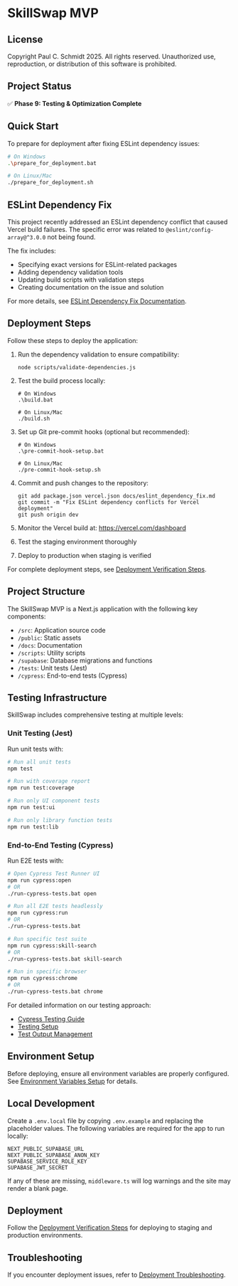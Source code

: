 # SkillSwap MVP

## License

Copyright Paul C. Schmidt 2025. All rights reserved. Unauthorized use, reproduction, or distribution of this software is prohibited.

## Project Status

✅ **Phase 9: Testing & Optimization Complete**

## Quick Start

To prepare for deployment after fixing ESLint dependency issues:

```bash
# On Windows
.\prepare_for_deployment.bat

# On Linux/Mac
./prepare_for_deployment.sh
```

## ESLint Dependency Fix

This project recently addressed an ESLint dependency conflict that caused Vercel build failures. The specific error was related to `@eslint/config-array@^3.0.0` not being found. 

The fix includes:
- Specifying exact versions for ESLint-related packages
- Adding dependency validation tools
- Updating build scripts with validation steps
- Creating documentation on the issue and solution

For more details, see [ESLint Dependency Fix Documentation](docs/eslint_dependency_fix.md).

## Deployment Steps

Follow these steps to deploy the application:

1. Run the dependency validation to ensure compatibility:
   ```
   node scripts/validate-dependencies.js
   ```

2. Test the build process locally:
   ```
   # On Windows
   .\build.bat
   
   # On Linux/Mac 
   ./build.sh
   ```

3. Set up Git pre-commit hooks (optional but recommended):
   ```
   # On Windows
   .\pre-commit-hook-setup.bat
   
   # On Linux/Mac
   ./pre-commit-hook-setup.sh
   ```

4. Commit and push changes to the repository:
   ```
   git add package.json vercel.json docs/eslint_dependency_fix.md
   git commit -m "Fix ESLint dependency conflicts for Vercel deployment"
   git push origin dev
   ```

5. Monitor the Vercel build at: https://vercel.com/dashboard

6. Test the staging environment thoroughly

7. Deploy to production when staging is verified

For complete deployment steps, see [Deployment Verification Steps](docs/deployment_verification_steps.md).

## Project Structure

The SkillSwap MVP is a Next.js application with the following key components:

- `/src`: Application source code
- `/public`: Static assets
- `/docs`: Documentation
- `/scripts`: Utility scripts
- `/supabase`: Database migrations and functions
- `/tests`: Unit tests (Jest)
- `/cypress`: End-to-end tests (Cypress)

## Testing Infrastructure

SkillSwap includes comprehensive testing at multiple levels:

### Unit Testing (Jest)

Run unit tests with:
```bash
# Run all unit tests
npm test

# Run with coverage report
npm run test:coverage

# Run only UI component tests
npm run test:ui

# Run only library function tests
npm run test:lib
```

### End-to-End Testing (Cypress)

Run E2E tests with:
```bash
# Open Cypress Test Runner UI
npm run cypress:open
# OR
./run-cypress-tests.bat open

# Run all E2E tests headlessly
npm run cypress:run
# OR
./run-cypress-tests.bat

# Run specific test suite
npm run cypress:skill-search
# OR
./run-cypress-tests.bat skill-search

# Run in specific browser
npm run cypress:chrome
# OR
./run-cypress-tests.bat chrome
```

For detailed information on our testing approach:
- [Cypress Testing Guide](docs/cypress_testing_guide.md)
- [Testing Setup](docs/testing_setup.md)
- [Test Output Management](docs/test_output_management.md)

## Environment Setup

Before deploying, ensure all environment variables are properly configured. See [Environment Variables Setup](docs/environment_variables_setup.md) for details.

## Local Development

Create a `.env.local` file by copying `.env.example` and replacing the placeholder values. The following variables are required for the app to run locally:

```
NEXT_PUBLIC_SUPABASE_URL
NEXT_PUBLIC_SUPABASE_ANON_KEY
SUPABASE_SERVICE_ROLE_KEY
SUPABASE_JWT_SECRET
```

If any of these are missing, `middleware.ts` will log warnings and the site may render a blank page.

## Deployment

Follow the [Deployment Verification Steps](docs/deployment_verification_steps.md) for deploying to staging and production environments.

## Troubleshooting

If you encounter deployment issues, refer to [Deployment Troubleshooting](docs/deployment_troubleshooting.md).
